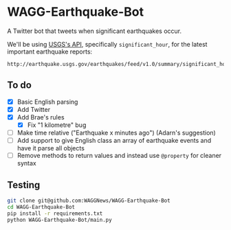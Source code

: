 WAGG-Earthquake-Bot
===================

A Twitter bot that tweets when significant earthquakes occur.

We'll be using [USGS's API](http://earthquake.usgs.gov/fdsnws/event/1/), specifically `significant_hour`, for the latest important earthquake reports:

```
http://earthquake.usgs.gov/earthquakes/feed/v1.0/summary/significant_hour.geojson
```

To do
-----

- [x] Basic English parsing
- [x] Add Twitter
- [x] Add Brae's rules
	- [x] Fix "1 kilometre" bug
- [ ] Make time relative ("Earthquake x minutes ago") (Adarn's suggestion)
- [ ] Add support to give English class an array of earthquake events
and have it parse all objects
- [ ] Remove methods to return values and instead use `@property` for cleaner syntax

Testing
-------

```bash
git clone git@github.com:WAGGNews/WAGG-Earthquake-Bot
cd WAGG-Earthquake-Bot
pip install -r requirements.txt
python WAGG-Earthquake-Bot/main.py
```
